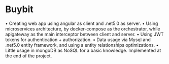 # Buybit
•	Creating web app using angular as client and .net5.0 as server. 
•	Using microservices architecture, by docker-compose as the orchestrator, while apigateway as the main interceptor between client and server.
•	Using JWT tokens for authentication + authorization.
•	Data usage via Mysql and .net5.0 entity framework, and using a entity relationships optimizations. 
•	Little usage in mongoDB as NoSQL for a basic knowledge. Implemented at the end of the project. 
